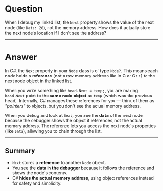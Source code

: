 ﻿# Question

When I debug my linked list, the `Next` property shows the value of the next node (like `Data: 20`), not the memory address. How does it actually store the next node's location if I don't see the address?

---

# Answer

In C#, the `Next` property in your `Node` class is of type `Node?`. This means each node holds a **reference** (not a raw memory address like in C or C++) to the next node object in the linked list.

When you write something like `head.Next = temp;`, you are making `head.Next` point to the **same node object** as `temp` (which was the previous head). Internally, C# manages these references for you — think of them as _"pointers"_ to objects, but you don't see the actual memory address.

When you debug and look at `Next`, you see the **data** of the next node because the debugger shows the object it references, not the actual memory address. The reference lets you access the next node's properties (like `Data`), allowing you to chain through the list.

---

## Summary

- `Next` stores a **reference** to another `Node` object.
- You see the **data in the debugger** because it follows the reference and shows the node's contents.
- C# **hides the actual memory address**, using object references instead for safety and simplicity.
